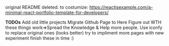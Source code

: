 original README deleted.
to costumize:
https://reactjsexample.com/a-minimal-react-portfolio-template-for-developers/

<strong>TODOs</strong>
Add old little projects
Migrate Github Page to Here
Figure out WTH these things work=>Spread the Knowledge & Help more people.
Use iconfy to replace original ones (looks better)
try to impliment more pages with new experiment
finish these in time :)